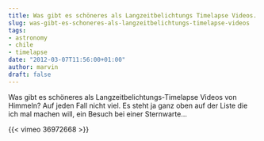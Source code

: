 ```yaml
---
title: Was gibt es schöneres als Langzeitbelichtungs Timelapse Videos...
slug: was-gibt-es-schoneres-als-langzeitbelichtungs-timelapse-videos
tags:
- astronomy
- chile
- timelapse
date: "2012-03-07T11:56:00+01:00"
author: marvin
draft: false
---
```

Was gibt es schöneres als Langzeitbelichtungs-Timelapse Videos von
Himmeln? Auf jeden Fall nicht viel. Es steht ja ganz oben auf der Liste
die ich mal machen will, ein Besuch bei einer Sternwarte...

{{< vimeo 36972668 >}}
